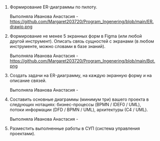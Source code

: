 1. Формирование ER-диаграммы по пилоту.

      Выполняла Иванова Анастасия -
   https://github.com/Margaret203720/Program_Ingenering/blob/main/ER.drawio.png

3. Формирование не менее 5 экранных форм в Figma (или любой другой инструмент). Описать связь сущностей с экранами (в любом инструменте, можно словами в базе знаний).

   Выполняла Иванова Анастасия -
https://github.com/Margaret203720/Program_Ingenering/blob/main/Bot.png

4. Создать задачи на ER-диаграмму, на каждую экранную форму и на описание связей.

      Выполняла Иванова Анастасия -

5. Составить основные диаграммы (минимум три) вашего проекта в следующих нотациях: бизнес-процессы (BPMN / IDEF0 / UML), потоки информации (DFD / BPMN / UML), архитектуры (С4 / UML).

      Выполняла Иванова Анастасия -

6. Разместить выполненные работы в СУП (система управления проектами).
